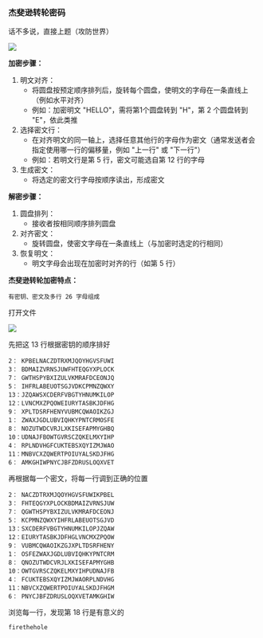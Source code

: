 ### 杰斐逊转轮密码

话不多说，直接上题（攻防世界）

![](https://pic1.imgdb.cn/item/67f7451b88c538a9b5c83c4b.png)

**加密步骤：**

1. 明文对齐：
   - 将圆盘按预定顺序排列后，旋转每个圆盘，使明文的字母在一条直线上（例如水平对齐）
   - 例如：加密明文 "HELLO"，需将第1个圆盘转到 "H"，第 2 个圆盘转到 "E"，依此类推
2. 选择密文行：
   - 在对齐明文的同一轴上，选择任意其他行的字母作为密文（通常发送者会指定使用哪一行的偏移量，例如 "上一行" 或 "下一行"）
   - 例如：若明文行是第 5 行，密文可能选自第 12 行的字母
3. 生成密文：
   - 将选定的密文行字母按顺序读出，形成密文

**解密步骤：**

1. 圆盘排列：
   - 接收者按相同顺序排列圆盘
2. 对齐密文：
   - 旋转圆盘，使密文字母在一条直线上（与加密时选定的行相同）
3. 恢复明文：
   - 明文字母会出现在加密时对齐的行（如第 5 行）

**杰斐逊转轮加密特点：**

```
有密钥、密文及多行 26 字母组成
```

打开文件

![](https://pic1.imgdb.cn/item/67f746e088c538a9b5c83d5e.png)

先把这 13 行根据密钥的顺序排好

```
2： KPBELNACZDTRXMJQOYHGVSFUWI 
3： BDMAIZVRNSJUWFHTEQGYXPLOCK
7： GWTHSPYBXIZULVKMRAFDCEONJQ
5： IHFRLABEUOTSGJVDKCPMNZQWXY
13：JZQAWSXCDERFVBGTYHNUMKILOP
12：LVNCMXZPQOWEIURYTASBKJDFHG
9： XPLTDSRFHENYVUBMCQWAOIKZGJ
1： ZWAXJGDLUBVIQHKYPNTCRMOSFE
8： NOZUTWDCVRJLXKISEFAPMYGHBQ
10：UDNAJFBOWTGVRSCZQKELMXYIHP
4： RPLNDVHGFCUKTEBSXQYIZMJWAO
11：MNBVCXZQWERTPOIUYALSKDJFHG
6： AMKGHIWPNYCJBFZDRUSLOQXVET
```

再根据每一个密文，将每一行调到正确的位置

```
2： NACZDTRXMJQOYHGVSFUWIKPBEL
3： FHTEQGYXPLOCKBDMAIZVRNSJUW
7： QGWTHSPYBXIZULVKMRAFDCEONJ
5： KCPMNZQWXYIHFRLABEUOTSGJVD
13：SXCDERFVBGTYHNUMKILOPJZQAW
12：EIURYTASBKJDFHGLVNCMXZPQOW
9： VUBMCQWAOIKZGJXPLTDSRFHENY
1： OSFEZWAXJGDLUBVIQHKYPNTCRM
8： QNOZUTWDCVRJLXKISEFAPMYGHB
10：OWTGVRSCZQKELMXYIHPUDNAJFB
4： FCUKTEBSXQYIZMJWAORPLNDVHG
11：NBVCXZQWERTPOIUYALSKDJFHGM
6： PNYCJBFZDRUSLOQXVETAMKGHIW
```

浏览每一行，发现第 18 行是有意义的

```
firethehole
```


